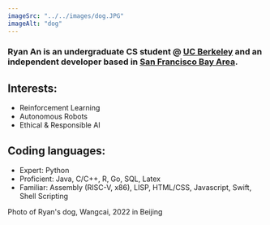 ```yaml
---
imageSrc: "../../images/dog.JPG"
imageAlt: "dog"
---
```


### Ryan An is an undergraduate CS student @ <u>UC Berkeley</u> and an independent developer based in <u>San Francisco Bay Area</u>.

## Interests:
 - Reinforcement Learning
 - Autonomous Robots
 - Ethical & Responsible AI

## Coding languages:
 - Expert: Python
 - Proficient: Java, C/C++, R, Go, SQL, Latex
 - Familiar: Assembly (RISC-V, x86), LISP, HTML/CSS, Javascript, Swift, Shell Scripting

Photo of Ryan's dog, Wangcai, 2022 in Beijing
